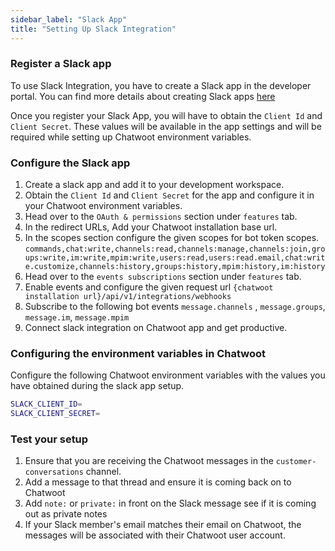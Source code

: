 ```yaml
---
sidebar_label: "Slack App"
title: "Setting Up Slack Integration"
---
```


### Register a Slack app

To use Slack Integration, you have to create a Slack app in the developer portal. You can find more details about creating Slack apps [here](https://api.slack.com/)

Once you register your Slack App, you will have to obtain the `Client Id` and `Client Secret`. These values will be available in the app settings and will be required while setting up Chatwoot environment variables.

### Configure the Slack app

1) Create a slack app and add it to your development workspace.
2) Obtain the `Client Id` and `Client Secret` for the app and configure it in your Chatwoot environment variables.
3) Head over to the `OAuth & permissions` section under `features` tab.
4) In the redirect URLs, Add your Chatwoot installation base url.
5) In the scopes section configure the given scopes for bot token scopes. `commands,chat:write,channels:read,channels:manage,channels:join,groups:write,im:write,mpim:write,users:read,users:read.email,chat:write.customize,channels:history,groups:history,mpim:history,im:history`
6) Head over to the `events subscriptions` section under `features` tab.
7) Enable events and configure the given request url `{chatwoot installation url}/api/v1/integrations/webhooks`
8) Subscribe to the following bot events `message.channels` , `message.groups`, `message.im`, `message.mpim`
9) Connect slack integration on Chatwoot app and get productive.

### Configuring the environment variables in Chatwoot

Configure the following Chatwoot environment variables with the values you have obtained during the slack app setup.

```bash
SLACK_CLIENT_ID=
SLACK_CLIENT_SECRET=
```

### Test your setup

1. Ensure that you are receiving the Chatwoot messages in the `customer-conversations` channel.
2. Add a message to that thread and ensure it is coming back on to Chatwoot
3. Add `note:` or `private:` in front on the Slack message see if it is coming out as private notes
4. If your Slack member's email matches their email on Chatwoot, the messages will be associated with their Chatwoot user account.
